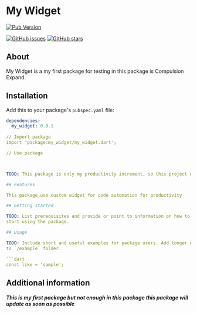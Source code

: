 # My Widget

[![Pub Version](https://img.shields.io/pub/v/my_widget.svg)](https://pub.dev/packages/my_widget)
<!-- [![GitHub License](https://img.shields.io/github/license/MYOUSUFFS/my_widget.svg)](https://github.com/MYOUSUFFS/my_widget/blob/master/LICENSE) -->
[![GitHub issues](https://img.shields.io/github/issues/<github-username>/<repo-name>.svg)](https://github.com/<github-username>/<repo-name>/issues)
[![GitHub stars](https://img.shields.io/github/stars/<github-username>/<repo-name>.svg)](https://github.com/<github-username>/<repo-name>/stargazers)


## About

My Widget is a my first package for testing in this package is Compulsion Expand.

## Installation

Add this to your package's `pubspec.yaml` file:

```yaml
dependencies:
  my_widget: 0.0.1
  
// Import package
import 'package:my_widget/my_widget.dart';

// Use package



TODO: This package is only my productivity increment, so this project name is my_widget.

## Features

This package use custom widget for code automation for productivity

## Getting started

TODO: List prerequisites and provide or point to information on how to
start using the package.

## Usage

TODO: Include short and useful examples for package users. Add longer examples
to `/example` folder.

```dart
const like = 'sample';
```

## Additional information

##### This is my first package but not enough in this package this package will update as soon as possible
